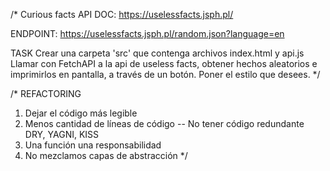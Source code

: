 /* Curious facts
API DOC: https://uselessfacts.jsph.pl/

ENDPOINT: https://uselessfacts.jsph.pl/random.json?language=en

TASK
Crear una carpeta 'src' que contenga archivos index.html y api.js
Llamar con FetchAPI a la api de useless facts, obtener hechos aleatorios e imprimirlos en pantalla, a través de un botón.
Poner el estilo que desees. */

/*
REFACTORING
1. Dejar el código más legible
2. Menos cantidad de líneas de código -- No tener código redundante DRY, YAGNI, KISS
3. Una función una responsabilidad
4. No mezclamos capas de abstracción
*/